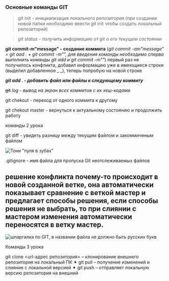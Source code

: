 ### Основные команды GIT

> git init - инициализация локального репозитория (при создании новой папки необходимо ввести git init чтобы создать локальный репозиторий)

> *git status - получить информацию от git о его текущем состоянии*

**git commit-m"message" - создание коммита** (_git commit -am"message" = git aad . + git commit -m"", для введения команды необходимо сперва выполнить команды git add и git commit -m""_)
первый раз не получилось конфликта, добавил информацию уже в имеющиеся строки (выделил добавленное _ _), теперь попробую на новой строке

***git add . -  добавить файл или файлы к следующему коммиту***

~~git~~ *log* - *_вывод на экран всех коммитов с их хеш-кодами_*

git chekout - переход от одного коммита к другому

git chekout master - вернуться к актуальному состоянию и продолжить работу

команды 2 урока

git diff - увидеть разницу между текущим файлом и закоммиченым файлом

![Тони "пуля в зубах"](https://s00.yaplakal.com/pics/pics_original/1/7/6/13047671.jpg)

.gitignore - имя файла для пропуска Git неотслеживаемых файлов 

## решение конфликта почему-то происходит в новой созданной ветке, она автоматически показывает сравнение с веткой мастер и предлагает способы решения, если способы решения не выбрать, то при слиянии с мастером изменения автоматически переносятся в ветку мастер. ##

![шпаргалка по GIT, в названии файла не должно быть русских букв](GIT.jpg)

Команды 3 урока

git clone <url-адрес репозитория> – клонирование внешнего репозитория на  локальный ПК
✦	git pull – получение изменений и слияние с локальной версией
✦	git push – отправляет локальную версию репозитория на внешний
